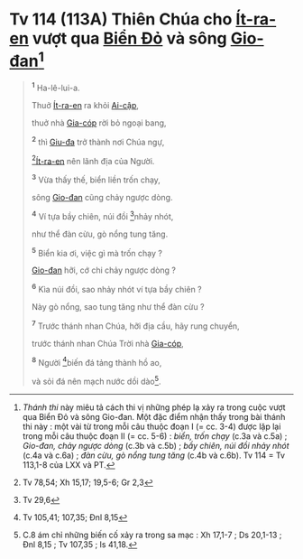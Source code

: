# Tv 114 (113A) Thiên Chúa cho [Ít-ra-en]() vượt qua [Biển Đỏ]() và sông [Gio-đan]()[^1-076cccc2-2cfb-4b8a-9455-908436a0812d]

> <sup><b>1</b></sup> Ha-lê-lui-a.
>
> Thuở [Ít-ra-en]() ra khỏi [Ai-cập](),
>
> thuở nhà [Gia-cóp]() rời bỏ ngoại bang,
>
> <sup><b>2</b></sup> thì [Giu-đa]() trở thành nơi Chúa ngự,
>
> [^1@-076cccc2-2cfb-4b8a-9455-908436a0812d][Ít-ra-en]() nên lãnh địa của Người.
>
> <sup><b>3</b></sup> Vừa thấy thế, biển liền trốn chạy,
>
> sông [Gio-đan]() cũng chảy ngược dòng.
>
> <sup><b>4</b></sup> Ví tựa bầy chiên, núi đồi [^2@-076cccc2-2cfb-4b8a-9455-908436a0812d]nhảy nhót,
>
> như thể đàn cừu, gò nổng tung tăng.
>
> <sup><b>5</b></sup> Biển kia ơi, việc gì mà trốn chạy ?
>
> [Gio-đan]() hỡi, cớ chi chảy ngược dòng ?
>
> <sup><b>6</b></sup> Kìa núi đồi, sao nhảy nhót ví tựa bầy chiên ?
>
> Này gò nổng, sao tung tăng như thể đàn cừu ?
>
> <sup><b>7</b></sup> Trước thánh nhan Chúa, hỡi địa cầu, hãy rung chuyển,
>
> trước thánh nhan Chúa Trời nhà [Gia-cóp](),
>
> <sup><b>8</b></sup> Người [^3@-076cccc2-2cfb-4b8a-9455-908436a0812d]biến đá tảng thành hồ ao,
>
> và sỏi đá nên mạch nước dồi dào[^2-076cccc2-2cfb-4b8a-9455-908436a0812d].

[^1-076cccc2-2cfb-4b8a-9455-908436a0812d]: *Thánh thi* này miêu tả cách thi vị những phép lạ xảy ra trong cuộc vượt qua Biển Đỏ và sông Gio-đan. Một đặc điểm nhận thấy trong bài thánh thi này : một vài từ trong mỗi câu thuộc đoạn I (= cc. 3-4) được lặp lại trong mỗi câu thuộc đoạn II (= cc. 5-6) : *biển, trốn chạy* (c.3a và c.5a) ; *Gio-đan, chảy ngược dòng* (c.3b và c.5b) ; *bầy chiên, núi đồi nhảy nhót* (c.4a và c.6a) ; *đàn cừu, gò nổng tung tăng* (c.4b và c.6b). Tv 114 = Tv 113,1-8 của LXX và PT.
[^2-076cccc2-2cfb-4b8a-9455-908436a0812d]: C.8 ám chỉ những biến cố xảy ra trong sa mạc : Xh 17,1-7 ; Ds 20,1-13 ; Đnl 8,15 ; Tv 107,35 ; Is 41,18.
[^1@-076cccc2-2cfb-4b8a-9455-908436a0812d]: Tv 78,54; Xh 15,17; 19,5-6; Gr 2,3
[^2@-076cccc2-2cfb-4b8a-9455-908436a0812d]: Tv 29,6
[^3@-076cccc2-2cfb-4b8a-9455-908436a0812d]: Tv 105,41; 107,35; Đnl 8,15